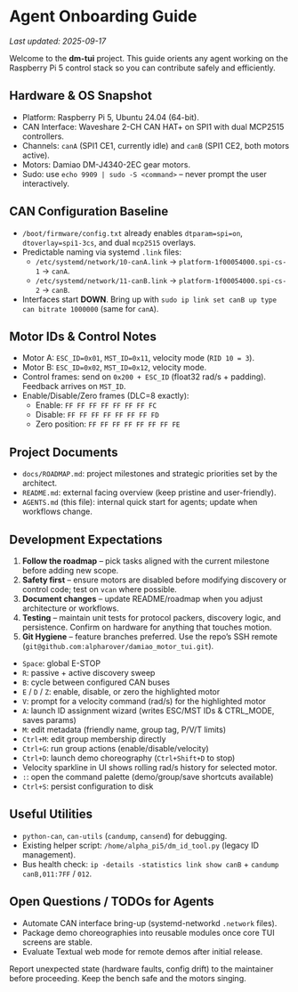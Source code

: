 # Agent Onboarding Guide

_Last updated: 2025-09-17_

Welcome to the **dm-tui** project. This guide orients any agent working on the Raspberry Pi 5 control stack so you can contribute safely and efficiently.

## Hardware & OS Snapshot
- Platform: Raspberry Pi 5, Ubuntu 24.04 (64-bit).
- CAN Interface: Waveshare 2-CH CAN HAT+ on SPI1 with dual MCP2515 controllers.
- Channels: `canA` (SPI1 CE1, currently idle) and `canB` (SPI1 CE2, both motors active).
- Motors: Damiao DM-J4340-2EC gear motors.
- Sudo: use `echo 9909 | sudo -S <command>` – never prompt the user interactively.

## CAN Configuration Baseline
- `/boot/firmware/config.txt` already enables `dtparam=spi=on`, `dtoverlay=spi1-3cs`, and dual `mcp2515` overlays.
- Predictable naming via systemd `.link` files:
  - `/etc/systemd/network/10-canA.link` → `platform-1f00054000.spi-cs-1` → `canA`.
  - `/etc/systemd/network/11-canB.link` → `platform-1f00054000.spi-cs-2` → `canB`.
- Interfaces start **DOWN**. Bring up with `sudo ip link set canB up type can bitrate 1000000` (same for `canA`).

## Motor IDs & Control Notes
- Motor A: `ESC_ID=0x01`, `MST_ID=0x11`, velocity mode (`RID 10 = 3`).
- Motor B: `ESC_ID=0x02`, `MST_ID=0x12`, velocity mode.
- Control frames: send on `0x200 + ESC_ID` (float32 rad/s + padding). Feedback arrives on `MST_ID`.
- Enable/Disable/Zero frames (DLC=8 exactly):
  - Enable: `FF FF FF FF FF FF FF FC`
  - Disable: `FF FF FF FF FF FF FF FD`
  - Zero position: `FF FF FF FF FF FF FF FE`

## Project Documents
- `docs/ROADMAP.md`: project milestones and strategic priorities set by the architect.
- `README.md`: external facing overview (keep pristine and user-friendly).
- `AGENTS.md` (this file): internal quick start for agents; update when workflows change.

## Development Expectations
1. **Follow the roadmap** – pick tasks aligned with the current milestone before adding new scope.
2. **Safety first** – ensure motors are disabled before modifying discovery or control code; test on `vcan` where possible.
3. **Document changes** – update README/roadmap when you adjust architecture or workflows.
4. **Testing** – maintain unit tests for protocol packers, discovery logic, and persistence. Confirm on hardware for anything that touches motion.
5. **Git Hygiene** – feature branches preferred. Use the repo’s SSH remote (`git@github.com:alpharover/damiao_motor_tui.git`).

- `Space`: global E-STOP
- `R`: passive + active discovery sweep
- `B`: cycle between configured CAN buses
- `E` / `D` / `Z`: enable, disable, or zero the highlighted motor
- `V`: prompt for a velocity command (rad/s) for the highlighted motor
- `A`: launch ID assignment wizard (writes ESC/MST IDs & CTRL_MODE, saves params)
- `M`: edit metadata (friendly name, group tag, P/V/T limits)
- `Ctrl+M`: edit group membership directly
- `Ctrl+G`: run group actions (enable/disable/velocity)
- `Ctrl+D`: launch demo choreography (`Ctrl+Shift+D` to stop)
- Velocity sparkline in UI shows rolling rad/s history for selected motor.
- `:`: open the command palette (demo/group/save shortcuts available)
- `Ctrl+S`: persist configuration to disk

## Useful Utilities
- `python-can`, `can-utils` (`candump`, `cansend`) for debugging.
- Existing helper script: `/home/alpha_pi5/dm_id_tool.py` (legacy ID management).
- Bus health check: `ip -details -statistics link show canB` + `candump canB,011:7FF` / `012`.

## Open Questions / TODOs for Agents
- Automate CAN interface bring-up (systemd-networkd `.network` files).
- Package demo choreographies into reusable modules once core TUI screens are stable.
- Evaluate Textual web mode for remote demos after initial release.

Report unexpected state (hardware faults, config drift) to the maintainer before proceeding. Keep the bench safe and the motors singing.
